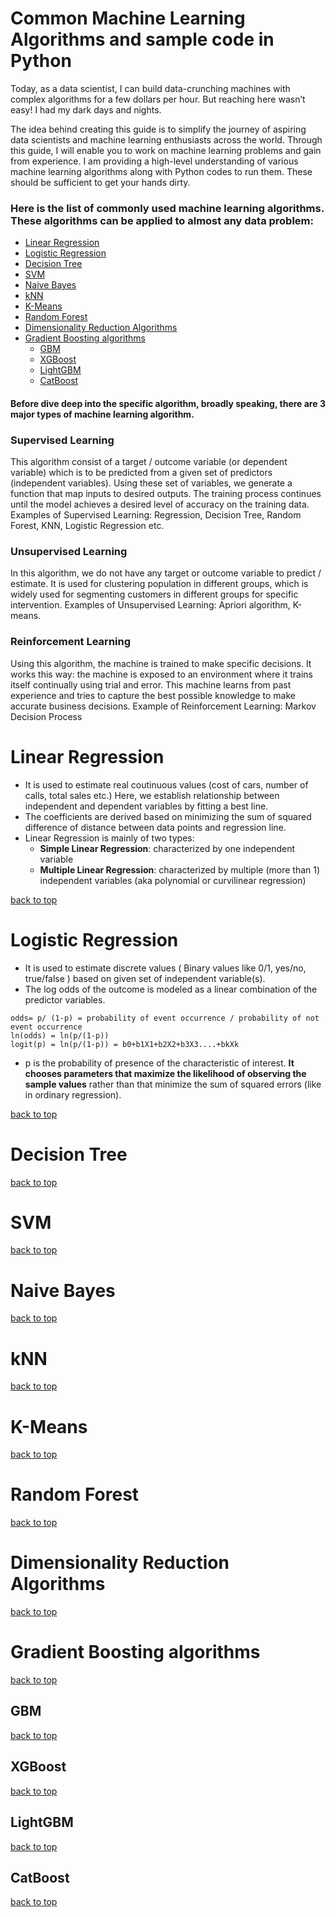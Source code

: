 
# Common Machine Learning Algorithms and sample code in Python

Today, as a data scientist, I can build data-crunching machines with complex algorithms for a few dollars per hour. But reaching here wasn’t easy! I had my dark days and nights.

The idea behind creating this guide is to simplify the journey of aspiring data scientists and machine learning enthusiasts across the world. Through this guide, I will enable you to work on machine learning problems and gain from experience. I am providing a high-level understanding of various machine learning algorithms along with Python codes to run them. These should be sufficient to get your hands dirty.

### Here is the list of commonly used machine learning algorithms. These algorithms can be applied to almost any data problem:

* [Linear Regression](#linear-Regression)
* [Logistic Regression](#logistic-regression)
* [Decision Tree](#decision-tree)
* [SVM](#svm)
* [Naive Bayes](#naive-bayes)
* [kNN](#knn)
* [K-Means](#k-means)
* [Random Forest](#random-forest)
* [Dimensionality Reduction Algorithms](#dimensionality-reduction-algorithms)
* [Gradient Boosting algorithms](#gradient-boosting-algorithm)
  * [GBM](#gbm)
  * [XGBoost](#xgboost)
  * [LightGBM](#lightgbm)
  * [CatBoost](#catboost)

#### Before dive deep into the specific algorithm, broadly speaking, there are 3 major types of machine learning algorithm.

### Supervised Learning

This algorithm consist of a target / outcome variable (or dependent variable) which is to be predicted from a given set of predictors (independent variables). Using these set of variables, we generate a function that map inputs to desired outputs. The training process continues until the model achieves a desired level of accuracy on the training data. Examples of Supervised Learning: Regression, Decision Tree, Random Forest, KNN, Logistic Regression etc.

### Unsupervised Learning

In this algorithm, we do not have any target or outcome variable to predict / estimate. It is used for clustering population in different groups, which is widely used for segmenting customers in different groups for specific intervention. Examples of Unsupervised Learning: Apriori algorithm, K-means.

### Reinforcement Learning

Using this algorithm, the machine is trained to make specific decisions. It works this way: the machine is exposed to an environment where it trains itself continually using trial and error. This machine learns from past experience and tries to capture the best possible knowledge to make accurate business decisions. Example of Reinforcement Learning: Markov Decision Process

  
# Linear Regression

* It is used to estimate real coutinuous values (cost of cars, number of calls, total sales etc.) Here, we establish relationship between independent and dependent variables by fitting a best line.
* The coefficients are derived based on minimizing the sum of squared difference of distance between data points and regression line.
* Linear Regression is mainly of two types: 
  * **Simple Linear Regression**:  characterized by one independent variable
  * **Multiple Linear Regression**: characterized by multiple (more than 1) independent variables (aka polynomial or curvilinear regression)
  
[back to top](#Common-Machine-Learning-Algorithms-and-sample-code-in-Python)

# Logistic Regression

* It is used to estimate discrete values ( Binary values like 0/1, yes/no, true/false ) based on given set of independent variable(s).
* The log odds of the outcome is modeled as a linear combination of the predictor variables.
```
odds= p/ (1-p) = probability of event occurrence / probability of not event occurrence
ln(odds) = ln(p/(1-p))
logit(p) = ln(p/(1-p)) = b0+b1X1+b2X2+b3X3....+bkXk
```
* p is the probability of presence of the characteristic of interest. **It chooses parameters that maximize the likelihood of observing the sample values** rather than that minimize the sum of squared errors (like in ordinary regression).



[back to top](#Common-Machine-Learning-Algorithms-and-sample-code-in-Python)

# Decision Tree

[back to top](#Common-Machine-Learning-Algorithms-and-sample-code-in-Python)
# SVM

[back to top](#Common-Machine-Learning-Algorithms-and-sample-code-in-Python)
# Naive Bayes

[back to top](#Common-Machine-Learning-Algorithms-and-sample-code-in-Python)
# kNN

[back to top](#Common-Machine-Learning-Algorithms-and-sample-code-in-Python)
# K-Means

[back to top](#Common-Machine-Learning-Algorithms-and-sample-code-in-Python)
# Random Forest

[back to top](#Common-Machine-Learning-Algorithms-and-sample-code-in-Python)
# Dimensionality Reduction Algorithms

[back to top](#Common-Machine-Learning-Algorithms-and-sample-code-in-Python)
# Gradient Boosting algorithms

[back to top](#Common-Machine-Learning-Algorithms-and-sample-code-in-Python)
  ## GBM
  
  [back to top](#Common-Machine-Learning-Algorithms-and-sample-code-in-Python)
  ## XGBoost
  
  [back to top](#Common-Machine-Learning-Algorithms-and-sample-code-in-Python)
  ## LightGBM
  
  [back to top](#Common-Machine-Learning-Algorithms-and-sample-code-in-Python)
  ## CatBoost
  
  [back to top](#Common-Machine-Learning-Algorithms-and-sample-code-in-Python)


